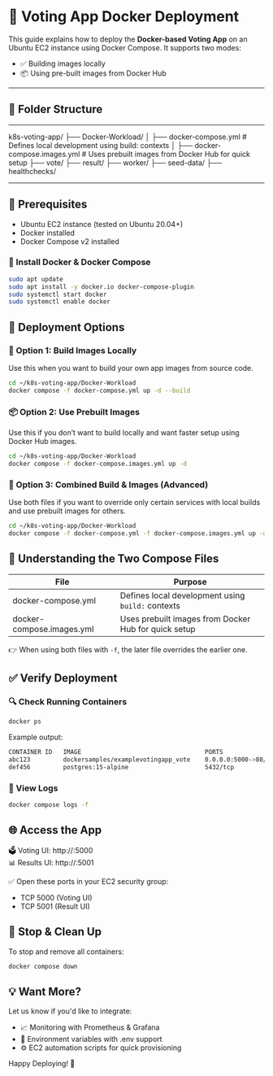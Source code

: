 # 🐳 Voting App Docker Deployment

This guide explains how to deploy the **Docker-based Voting App** on an Ubuntu EC2 instance using Docker Compose. It supports two modes:

- ✅ Building images locally
- 📦 Using pre-built images from Docker Hub

---

## 📁 Folder Structure
---
k8s-voting-app/
├── Docker-Workload/
│   ├── docker-compose.yml           # Defines local development using build: contexts
│   ├── docker-compose.images.yml    # Uses prebuilt images from Docker Hub for quick setup
├── vote/
├── result/
├── worker/
├── seed-data/
├── healthchecks/

---

## 🧾 Prerequisites

- Ubuntu EC2 instance (tested on Ubuntu 20.04+)
- Docker installed
- Docker Compose v2 installed

### 🔧 Install Docker & Docker Compose

```bash
sudo apt update
sudo apt install -y docker.io docker-compose-plugin
sudo systemctl start docker
sudo systemctl enable docker
```

## 🚀 Deployment Options

### 🔧 Option 1: Build Images Locally
Use this when you want to build your own app images from source code.

```bash
cd ~/k8s-voting-app/Docker-Workload
docker compose -f docker-compose.yml up -d --build
```

### 📦 Option 2: Use Prebuilt Images
Use this if you don’t want to build locally and want faster setup using Docker Hub images.

```bash
cd ~/k8s-voting-app/Docker-Workload
docker compose -f docker-compose.images.yml up -d
```

### 🧪 Option 3: Combined Build & Images (Advanced)
Use both files if you want to override only certain services with local builds and use prebuilt images for others.

```bash
cd ~/k8s-voting-app/Docker-Workload
docker compose -f docker-compose.yml -f docker-compose.images.yml up -d --build
```

## 🧠 Understanding the Two Compose Files

| File                     | Purpose                                         |
|--------------------------|-------------------------------------------------|
| docker-compose.yml       | Defines local development using `build:` contexts |
| docker-compose.images.yml| Uses prebuilt images from Docker Hub for quick setup |

👉 When using both files with `-f`, the later file overrides the earlier one.

## ✅ Verify Deployment

### 🔍 Check Running Containers

```bash
docker ps
```

Example output:

```bash
CONTAINER ID   IMAGE                                  PORTS                    NAMES
abc123         dockersamples/examplevotingapp_vote    0.0.0.0:5000->80/tcp     docker-workload-vote-1
def456         postgres:15-alpine                     5432/tcp                 docker-workload-db-1
```

### 📜 View Logs

```bash
docker compose logs -f
```

## 🌐 Access the App

🗳️ Voting UI: http://<your-ec2-public-ip>:5000  
📊 Results UI: http://<your-ec2-public-ip>:5001

✅ Open these ports in your EC2 security group:

- TCP 5000 (Voting UI)
- TCP 5001 (Result UI)

## 🛑 Stop & Clean Up

To stop and remove all containers:

```bash
docker compose down
```

## 💡 Want More?

Let us know if you'd like to integrate:

- 📈 Monitoring with Prometheus & Grafana
- 🌿 Environment variables with .env support
- ⚙️ EC2 automation scripts for quick provisioning

Happy Deploying! 🚀
